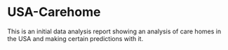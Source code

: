 # USA-Carehome
This is an initial data analysis report showing an analysis of care homes in the USA and making certain predictions with it.

